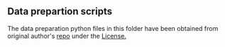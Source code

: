 ## Data prepartion scripts
The data preparation python files in this folder have been obtained from original author's [repo](https://github.com/Mukosame/Zooming-Slow-Mo-CVPR-2020) under the [License.](./LICENSE)
